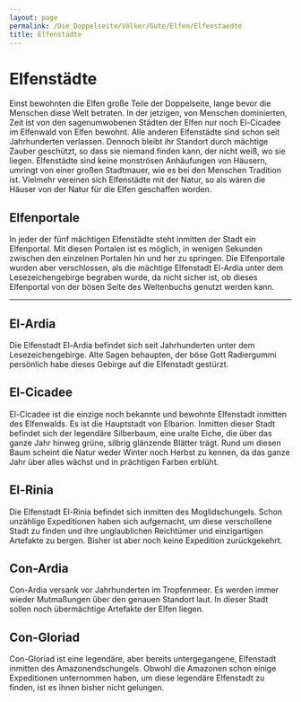 ```yaml
---
layout: page
permalink: /Die_Doppelseite/Völker/Gute/Elfen/Elfenstaedte
title: Elfenstädte
---
```


# Elfenstädte

Einst bewohnten die Elfen große Teile der Doppelseite, lange bevor die Menschen diese Welt betraten. In der jetzigen, von Menschen dominierten, Zeit ist von den sagenumwobenen Städten der Elfen nur noch El-Cicadee im Elfenwald von Elfen bewohnt. Alle anderen Elfenstädte sind schon seit Jahrhunderten verlassen. Dennoch bleibt ihr Standort durch mächtige Zauber geschützt, so dass sie niemand finden kann, der nicht weiß, wo sie liegen. Elfenstädte sind keine monströsen Anhäufungen von Häusern, umringt von einer großen Stadtmauer, wie es bei den Menschen Tradition ist. Vielmehr vereinen sich Elfenstädte mit der Natur, so als wären die Häuser von der Natur für die Elfen geschaffen worden.

## Elfenportale

In jeder der fünf mächtigen Elfenstädte steht inmitten der Stadt ein Elfenportal. Mit diesen Portalen ist es möglich, in wenigen Sekunden zwischen den einzelnen Portalen hin und her zu springen. Die Elfenportale wurden aber verschlossen, als die mächtige Elfenstadt El-Ardia unter dem Lesezeichengebirge begraben wurde, da nicht sicher ist, ob dieses Elfenportal von der bösen Seite des Weltenbuchs genutzt werden kann.


***
## El-Ardia

Die Elfenstadt El-Ardia befindet sich seit Jahrhunderten unter dem Lesezeichengebirge. Alte Sagen behaupten, der böse Gott Radiergummi persönlich habe dieses Gebirge auf die Elfenstadt gestürzt.

## El-Cicadee

El-Cicadee ist die einzige noch bekannte und bewohnte Elfenstadt inmitten des Elfenwalds. Es ist die Hauptstadt von Elbarion. Inmitten dieser Stadt befindet sich der legendäre Silberbaum, eine uralte Eiche, die über das ganze Jahr hinweg grüne, silbrig glänzende Blätter trägt. Rund um diesen Baum scheint die Natur weder Winter noch Herbst zu kennen, da das ganze Jahr über alles wächst und in prächtigen Farben erblüht. 

## El-Rinia

Die Elfenstadt El-Rinia befindet sich inmitten des Moglidschungels. Schon unzählige Expeditionen haben sich aufgemacht, um diese verschollene Stadt zu finden und ihre unglaublichen Reichtümer und einzigartigen Artefakte zu bergen. Bisher ist aber noch keine Expedition zurückgekehrt.

## Con-Ardia

Con-Ardia versank vor Jahrhunderten im Tropfenmeer. Es werden immer wieder Mutmaßungen über den genauen Standort laut. In dieser Stadt sollen noch übermächtige Artefakte der Elfen liegen.

## Con-Gloriad

Con-Gloriad ist eine legendäre, aber bereits untergegangene, Elfenstadt inmitten des Amazonendschungels. Obwohl die Amazonen schon einige Expeditionen unternommen haben, um diese legendäre Elfenstadt zu finden, ist es ihnen bisher nicht gelungen.

